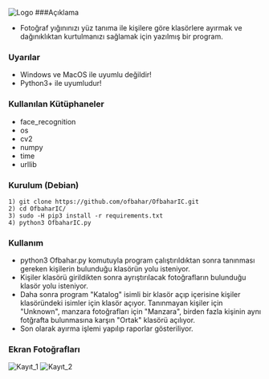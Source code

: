 ![Logo](https://i.hizliresim.com/9iFCQT.png)
###Açıklama
- Fotoğraf yığınınızı yüz tanıma ile kişilere göre klasörlere ayırmak ve dağınıklıktan kurtulmanızı sağlamak için yazılmış bir program.

### Uyarılar

- Windows ve MacOS ile uyumlu değildir!
- Python3+ ile uyumludur!

### Kullanılan Kütüphaneler

- face_recognition
- os
- cv2
- numpy
- time
- urllib

### Kurulum (Debian)
```
1) git clone https://github.com/ofbahar/OfbaharIC.git
2) cd OfbaharIC/
3) sudo -H pip3 install -r requirements.txt
4) python3 OfbaharIC.py
```
### Kullanım

- python3 Ofbahar.py komutuyla program çalıştırıldıktan sonra tanınması gereken kişilerin bulunduğu klasörün yolu isteniyor.
- Kişiler klasörü girildikten sonra ayrıştırılacak fotoğrafların bulunduğu klasör yolu isteniyor.
- Daha sonra program "Katalog" isimli bir klasör açıp içerisine kişiler klasöründeki isimler için klasör açıyor. Tanınmayan kişiler için "Unknown", manzara fotoğrafları için "Manzara", birden fazla kişinin aynı fotğrafta bulunmasına karşın "Ortak" klasörü açılıyor.
- Son olarak ayırma işlemi yapılıp raporlar gösteriliyor. 

### Ekran Fotoğrafları
![Kayıt_1](https://i.hizliresim.com/Lft0mG.png)
![Kayıt_2](https://i.hizliresim.com/kursOl.png)
